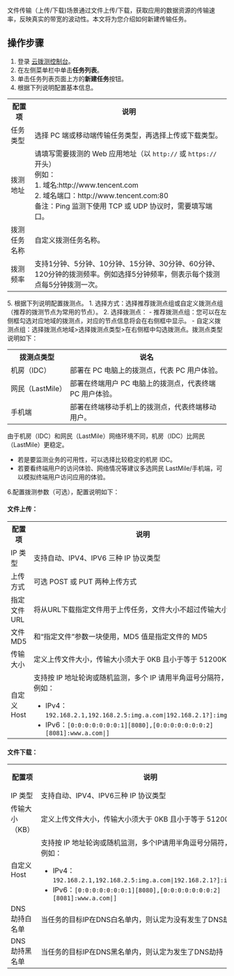 ﻿文件传输（上传/下载)场景通过文件上传/下载，获取应用的数据资源的传输速率，反映真实的带宽的波动性。本文将为您介绍如何新建传输任务。

## 操作步骤

1. 登录 [云拨测控制台](https://console.cloud.tencent.com/cat)。
2. 在左侧菜单栏中单击**任务列表**。
3. 单击任务列表页面上方的**新建任务**按钮。
4. 根据下列说明配置基本信息。
<table>
<tr>
<th> 配置项</th>
<th> 说明</th>
</tr>
<tr>
<td> 任务类型</td>
<td> 选择 PC 端或移动端传输任务类型，再选择上传或下载类型。</td>
</tr>
<tr>
<td> 拨测地址</td>
<td> 请填写需要拨测的 Web 应用地址（以 <code>http://</code> 或 <code>https://</code> 开头）<br>例如：<br>1. 域名:http://www.tencent.com<br/>2.
域名端口：http://www.tencent.com:80<br/>备注：Ping 监测下使用 TCP 或 UDP 协议时，需要填写端口。
</td>
</tr>
<tr>
<td> 拨测任务名称</td>
<td> 自定义拨测任务名称。</td>
</tr>
<tr>
<td> 拨测频率</td>
<td> 支持1分钟、5分钟、10分钟、15分钟、30分钟、60分钟、120分钟的拨测频率。例如选择5分钟频率，侧表示每个拨测点每5分钟拨测一次。</td>
</tr>
</table>
5. 根据下列说明配置拨测点。
  1. 选择方式：选择推荐拨测点组或自定义拨测点组（推荐的拨测节点为常用的节点）。
  2. 选择拨测点：
		- 推荐拨测点组：您可以在左侧框勾选对应地域的拨测点，对应的节点信息将会在右侧框中显示。
		- 自定义拨测点组：选择拨测点地域>选择拨测点类型>在右侧框中勾选拨测点。拨测点类型说明如下：
<table>
<tr>
	<th> 拨测点类型</th>
	<th> 说名</th>
</tr>
<tr>
<td> 机房（IDC）</td>
<td> 部署在 PC 电脑上的拨测点，代表 PC 用户体验。</td>
</tr>
<tr>
<td> 网民（LastMile）</td>
<td> 部署在终端用户 PC 电脑上的拨测点，代表终端 PC 用户体验。</td>
</tr>
<tr>
<td> 手机端</td>
<td> 部署在终端移动手机上的拨测点，代表终端移动用户。</td>
</tr>
</table>
<dx-alert infotype="explain" title="选择建议">

由于机房（IDC）和网民（LastMile）网络环境不同，机房（IDC）比网民（LastMile）更稳定。

- 若是要监测业务的可用性，可以选择比较稳定的机房 IDC。
- 若要看终端用户的访问体验、网络情况等建议多选网民 LastMile/手机端，可以模拟终端用户访问应用的体验。
</dx-alert>

6.配置拨测参数（可选），配置说明如下：
#### 文件上传：
<table>
<thread>
<tr>
<th> 配置项</th>
<th> 说明</th>
<th> 默认取值</th>
</tr>
<tr>
<td> IP 类型</td>
<td> 支持自动、IPV4、IPV6 三种 IP 协议类型</td>
<td> 自动</td>
</tr>
<tr>
<td> 上传方式</td>
<td> 可选 POST 或 PUT 两种上传方式</td>
<td> POST</td>
</tr>
<tr>
<td> 指定文件URL</td>
<td> 将从URL下载指定文件用于上传任务，文件大小不超过传输大小设置</td>
<td> -</td>
</tr>
<tr>
<td> 文件 MD5</td>
<td> 和“指定文件”参数一块使用，MD5 值是指定文件的 MD5</td>
<td> -</td>
</tr>
<tr>
<td> 传输大小</td>
<td> 定义上传文件大小，传输大小须大于 0KB 且小于等于 51200KB</td>
<td> 1024KB</td>
</tr>
<tr>
<td> 自定义 Host</td>
<td> 支持按 IP 地址轮询或随机监测，多个 IP 请用半角逗号分隔符，<br>例如：<ul style = "margin-bottom: 0px;">
<li>IPv4：<code>192.168.2.1,192.168.2.5:img.a.com&#124;192.168.2.1?]:img.a.com&#124;</code></li><li>IPv6：<code>[0:0:0:0:0:0:0:1][8080],[0:0:0:0:0:0:0:2][8081]:www.a.com|]</code></li></ul></td>
<td>-</td>
</tr>
</table>

#### 文件下载：
<table>
<tr>
<th> 配置项</th>
<th> 说明</th>
<th> 默认取值</th>
</tr>
<tr>
<td> IP 类型</td>
<td> 支持自动、IPV4、IPV6三种 IP 协议类型</td>
<td> 自动</td>
</tr>
<tr>
<td> 传输大小（KB）</td>
<td> 定义上传文件大小，传输大小须大于 0KB 且小于等于 51200KB</td>
<td> 1024KB</td>
</tr>
<tr>
<td> 自定义 Host</td>
<td> 支持按 IP 地址轮询或随机监测，多个IP请用半角逗号分隔符，<br>例如：<ul style = "margin-bottom: 0px;"><li>IPv4：<code>192.168.2.1,192.168.2.5:img.a.com&#124;192.168.2.1?]:img.a.com&#124;</code></li><li>IPv6：<code>[0:0:0:0:0:0:0:1][8080],[0:0:0:0:0:0:0:2][8081]:www.a.com|]</code></li></ul>
</td>
<td> -</td>
</tr>
<tr>
<td>DNS 劫持白名单</td>
<td> 当任务的目标IP在DNS白名单内，则认定为没有发生了DNS劫持 </td>
<td> -</td>
</tr>
<tr>
<td>DNS 劫持黑名单</td>
<td>  当任务的目标IP在DNS黑名单内，则认定为发生了DNS劫持</td>
<td> -</td>
</tr>
</table>